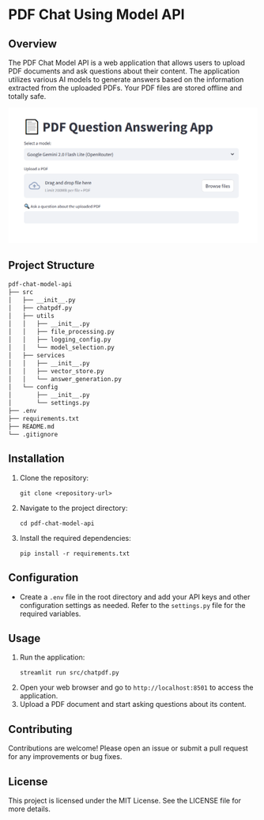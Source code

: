 # PDF Chat Using Model API

## Overview
The PDF Chat Model API is a web application that allows users to upload PDF documents and ask questions about their content. The application utilizes various AI models to generate answers based on the information extracted from the uploaded PDFs. Your PDF files are stored offline and totally safe.

![image-20250210234549801](UI.png)

## Project Structure
```
pdf-chat-model-api
├── src
│   ├── __init__.py
│   ├── chatpdf.py
│   ├── utils
│   │   ├── __init__.py
│   │   ├── file_processing.py
│   │   ├── logging_config.py
│   │   └── model_selection.py
│   ├── services
│   │   ├── __init__.py
│   │   ├── vector_store.py
│   │   └── answer_generation.py
│   └── config
│       ├── __init__.py
│       └── settings.py
├── .env
├── requirements.txt
├── README.md
└── .gitignore
```

## Installation
1. Clone the repository:
   ```
   git clone <repository-url>
   ```
2. Navigate to the project directory:
   ```
   cd pdf-chat-model-api
   ```
3. Install the required dependencies:
   ```
   pip install -r requirements.txt
   ```

## Configuration
- Create a `.env` file in the root directory and add your API keys and other configuration settings as needed. Refer to the `settings.py` file for the required variables.

## Usage
1. Run the application:
   ```
   streamlit run src/chatpdf.py
   ```
2. Open your web browser and go to `http://localhost:8501` to access the application.
3. Upload a PDF document and start asking questions about its content.

## Contributing
Contributions are welcome! Please open an issue or submit a pull request for any improvements or bug fixes.

## License
This project is licensed under the MIT License. See the LICENSE file for more details.